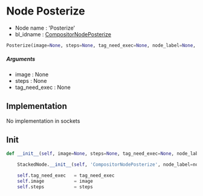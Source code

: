 # Node Posterize

- Node name : 'Posterize'
- bl_idname : [CompositorNodePosterize](https://docs.blender.org/api/current/bpy.types.{bl_idname}.html)


``` python
Posterize(image=None, steps=None, tag_need_exec=None, node_label=None, node_color=None)
```
##### Arguments

- image : None
- steps : None
- tag_need_exec : None

## Implementation

No implementation in sockets

## Init

``` python
def __init__(self, image=None, steps=None, tag_need_exec=None, node_label=None, node_color=None):

    StackedNode.__init__(self, 'CompositorNodePosterize', node_label=node_label, node_color=node_color)

    self.tag_need_exec   = tag_need_exec
    self.image           = image
    self.steps           = steps
```
